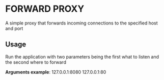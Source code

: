 # FORWARD PROXY

A simple proxy that forwards incoming connections to the specified host and port

## Usage

Run the application with two parameters being the first what to listen and the second where to forward

**Arguments example**:
127.0.0.1:8080 127.0.0.1:80